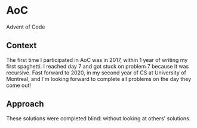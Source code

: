 # AoC
Advent of Code

## Context
The first time I participated in AoC was in 2017, within 1 year of writing my first spaghetti. I reached day 7 and got stuck on problem 7 because it was recursive. Fast forward to 2020, in my second year of CS at University of Montreal, and I'm looking forward to complete all problems on the day they come out!

## Approach
These solutions were completed blind: without looking at others' solutions.

